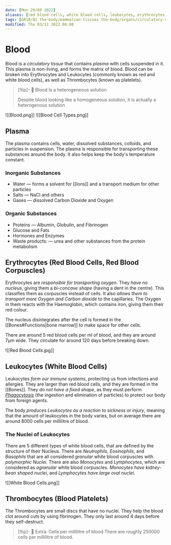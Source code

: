 ```yaml
---
date: [Mon 29/08 2022]
aliases: [red blood cells, white blood cells, leukocytes, erythrocytes, thrombocytes ]
tags: [GR10/Q1 the-body/mammalian-tissues the-body/organs/circulatory-system the-body/organs/circulatory-system ]
modified: Thu 03/11 2022 08:00
---
```

# Blood
Blood is a *circulatory tissue* that contains *plasma* with cells suspended in it. This plasma is non-living, and forms the matrix of blood. Blood can be broken into Erythrocytes and Leukocytes (commonly known as red and white blood cells), as well as Thrombocytes (known as platelets). 



> [!tip]- :star_struck: Blood Is a heterogeneous solution
> 
> Despite blood looking like a homogeneous solution, it is actually a heterogenous solution

![[Blood.png]]
![[Blood Cell Types.png]]

## Plasma
The plasma contains cells, water, dissolved substances, colloids, and particles in suspension. The plasma is responsible for transporting these substances around the body. It also helps keep the body's temperature constant. 
### Inorganic Substances
- Water — forms a solvent for [[Ions]] and a transport medium for other particles
- Salts — NaCl and others
- Gases — dissolved Carbon Dioxide and Oxygen
### Organic Substances
- Proteins — Albumin, Globulin, and Fibrinogen
- Glucose and Fats
- Hormones and Enzymes
- Waste products: — urea and other substances from the protein metabolism

## Erythrocytes (Red Blood Cells, Red Blood Corpuscles)
Erythrocytes are *responsible for transporting oxygen*. They *have no nucleus*, giving them a *bi-concave shape* (having a dent in the centre). This classifies them as corpuscles instead of cells. It also *allows them to transport more Oxygen and Carbon dioxide* to the capillaries. The Oxygen in them reacts with the Haemoglobin, which contains iron, giving them their red colour. 

The nucleus disintegrates after the cell is formed in the [[Bones#Functions|bone marrow]] to make space for other cells. 

There are around 5 red blood cells per ml of blood, and they are around 7μm wide. They circulate for around 120 days before breaking down. 

![[Red Blood Cells.jpg]]

## Leukocytes (White Blood Cells)
Leukocytes *form our immune systems*, protecting us from infections and allergies. They are larger than red blood cells, and they are formed in the [[Bones]]. They *do not have a fixed shape*, as they must perform *[Phagocytosis](https://en.wikipedia.org/wiki/Phagocytosis)* (the ingestion and elimination of particles) to protect our body from foreign agents. 

The body *produces Leukocytes as a reaction to sickness or injury*, meaning that the amount of leukocytes in the body varies, but on average there are around 8000 cells per millilitre of blood. 

### The Nuclei of Leukocytes
There are 5 different types of white blood cells, that are defined by the structure of their Nucleus. There are *Neutrophils*, *Eosinophils*, and *Basophils* that are all considered *granular* white blood corpuscles with *polymorphic Nuclei*. There are also *Monocytes* and *Lymphocytes*, which are considered as *agranular* white blood corpuscles. *Monocytes have kidney-bean shaped nuclei*, and *Lymphocytes have large oval nuclei*.

![[White Blood Cells.png]]

## Thrombocytes (Blood Platelets)
The Thrombocytes are small discs that have no nuclei. They help the blood clot around cuts by using fibrinogen. They only last around 4 days before they self-destruct. 


> [!tip]- :star_struck: Extra: Cells per millilitre of blood
> There are roughly 250000 cells per millilitre of blood.